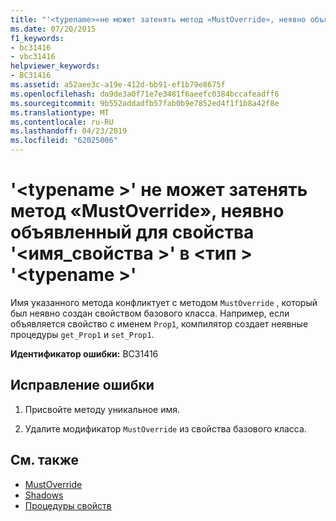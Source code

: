 ```yaml
---
title: "'<typename>«не может затенять метод «MustOverride», неявно объявленный для свойства»<propertyname>' в <type> '<typename>'"
ms.date: 07/20/2015
f1_keywords:
- bc31416
- vbc31416
helpviewer_keywords:
- BC31416
ms.assetid: a52aee3c-a19e-412d-bb91-ef1b79e8675f
ms.openlocfilehash: da9de3a0f71e7e3481f6aeefc0384bccafeadff6
ms.sourcegitcommit: 9b552addadfb57fab0b9e7852ed4f1f1b8a42f8e
ms.translationtype: MT
ms.contentlocale: ru-RU
ms.lasthandoff: 04/23/2019
ms.locfileid: "62025006"
---
```

# <a name="typename-cannot-shadow-a-mustoverride-method-implicitly-declared-for-property-propertyname-in-type-typename"></a>'\<typename >' не может затенять метод «MustOverride», неявно объявленный для свойства '\<имя_свойства >' в \<тип > '\<typename >'
Имя указанного метода конфликтует с методом `MustOverride` , который был неявно создан свойством базового класса. Например, если объявляется свойство с именем `Prop1`, компилятор создает неявные процедуры `get_Prop1` и `set_Prop1`.  
  
 **Идентификатор ошибки:** BC31416  
  
## <a name="to-correct-this-error"></a>Исправление ошибки  
  
1. Присвойте методу уникальное имя.  
  
2. Удалите модификатор `MustOverride` из свойства базового класса.  
  
## <a name="see-also"></a>См. также

- [MustOverride](../../visual-basic/language-reference/modifiers/mustoverride.md)
- [Shadows](../../visual-basic/language-reference/modifiers/shadows.md)
- [Процедуры свойств](../../visual-basic/programming-guide/language-features/procedures/property-procedures.md)
